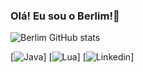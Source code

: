 
### Olá! Eu sou o Berlim!👋

![Berlim GitHub stats](https://github-readme-stats.vercel.app/api?username=021berlim&show_icons=true&theme=transparent)

[![Java](https://img.shields.io/badge/Java-ED8B00?style=for-the-badge&logo=openjdk&logoColor=white)]
[![Lua](https://img.shields.io/badge/Lua-2C2D72?style=for-the-badge&logo=lua&logoColor=white)]
[![Linkedin](https://img.shields.io/badge/LinkedIn-0077B5?style=for-the-badge&logo=linkedin&logoColor=white)]
